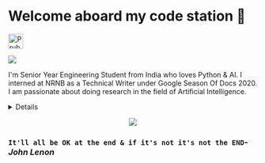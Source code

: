 # Welcome aboard my code station 🚀

<a href="https://dev.to/prubhtej">
  <img src="https://d2fltix0v2e0sb.cloudfront.net/dev-badge.svg" alt="Prubhtej Singh's DEV Profile" height="30" width="30">
</a>

![](https://komarev.com/ghpvc/?username=PRUBHTEJ&color=green)


I'm Senior Year Engineering Student from India who loves Python & AI. I interned at NRNB as a Technical Writer under Google  Season Of Docs 2020. I am passionate about doing research in the field of Artificial Intelligence.

  
<details>
  <i> Welcome to my Universe!!</i>



- 🌌 I'll be working under with SBOL Industrial Consortium under the aegis of Bio-Design Automation Consortium and I've previously worked at [NRNB](https://nrnb.org/) as a Technical Writer under Google Season Of Docs 2020.
- 🔭 I’m currently learning __Artifical Intelligence__.
- 👯 I’m looking to collaborate on any projects related to (but not limited to) AI, Computer Vision & applications of Deep Learning.
- ✨ Pronouns: He/him
- 🛸 Fun fact: I'm a MSFT learn student ambassador and an IBM ZAmbassador 
- 🎼 Hobbies: Cooking & Contributing to Open Source

![PRUBHTEJ's github stats](https://github-readme-stats.vercel.app/api?username=PRUBHTEJ&show_icons=true&hide_border=true)

We have sped and warped through my universe. Wanna unveil yours? Contact me at: <a href="https://www.linkedin.com/in/prubhtej-singh">
  <img align="right" alt="LinkedIn" width="30px" src="https://cdn.jsdelivr.net/npm/simple-icons@3.1.0/icons/linkedin.svg" />
</a>
<a href="https://www.twitter.com/prubhtej">
  <img align="right" alt="Twitter" width="30px" src="https://cdn.jsdelivr.net/npm/simple-icons@3.1.0/icons/twitter.svg" />
</a>
<a href="mailto:prubhtejwadhwa@gmail.com">
  <img align="right" alt="Gmail" width="30px" src="https://cdn.jsdelivr.net/npm/simple-icons@3.1.0/icons/gmail.svg" />
</a>
</details>

<p align="center">
<img align="middle" src="https://images.readwrite.com/wp-content/uploads/2020/07/Artificial-Intelligence.jpeg" />
</p>

### `It'll all be OK at the end & if it's not it's not the END`- _John Lenon_
